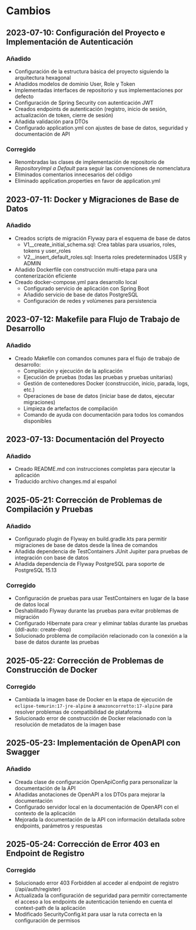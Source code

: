 # Cambios

## 2023-07-10: Configuración del Proyecto e Implementación de Autenticación

### Añadido
- Configuración de la estructura básica del proyecto siguiendo la arquitectura hexagonal
- Añadidos modelos de dominio User, Role y Token
- Implementadas interfaces de repositorio y sus implementaciones por defecto
- Configuración de Spring Security con autenticación JWT
- Creados endpoints de autenticación (registro, inicio de sesión, actualización de token, cierre de sesión)
- Añadida validación para DTOs
- Configurado application.yml con ajustes de base de datos, seguridad y documentación de API

### Corregido
- Renombradas las clases de implementación de repositorio de *RepositoryImpl a Default* para seguir las convenciones de nomenclatura
- Eliminados comentarios innecesarios del código
- Eliminado application.properties en favor de application.yml

## 2023-07-11: Docker y Migraciones de Base de Datos

### Añadido
- Creados scripts de migración Flyway para el esquema de base de datos
  - V1__create_initial_schema.sql: Crea tablas para usuarios, roles, tokens y user_roles
  - V2__insert_default_roles.sql: Inserta roles predeterminados USER y ADMIN
- Añadido Dockerfile con construcción multi-etapa para una contenerización eficiente
- Creado docker-compose.yml para desarrollo local
  - Configurado servicio de aplicación con Spring Boot
  - Añadido servicio de base de datos PostgreSQL
  - Configuración de redes y volúmenes para persistencia

## 2023-07-12: Makefile para Flujo de Trabajo de Desarrollo

### Añadido
- Creado Makefile con comandos comunes para el flujo de trabajo de desarrollo:
  - Compilación y ejecución de la aplicación
  - Ejecución de pruebas (todas las pruebas y pruebas unitarias)
  - Gestión de contenedores Docker (construcción, inicio, parada, logs, etc.)
  - Operaciones de base de datos (iniciar base de datos, ejecutar migraciones)
  - Limpieza de artefactos de compilación
  - Comando de ayuda con documentación para todos los comandos disponibles

## 2023-07-13: Documentación del Proyecto

### Añadido
- Creado README.md con instrucciones completas para ejecutar la aplicación
- Traducido archivo changes.md al español

## 2025-05-21: Corrección de Problemas de Compilación y Pruebas

### Añadido
- Configurado plugin de Flyway en build.gradle.kts para permitir migraciones de base de datos desde la línea de comandos
- Añadida dependencia de TestContainers JUnit Jupiter para pruebas de integración con base de datos
- Añadida dependencia de Flyway PostgreSQL para soporte de PostgreSQL 15.13

### Corregido
- Configuración de pruebas para usar TestContainers en lugar de la base de datos local
- Deshabilitado Flyway durante las pruebas para evitar problemas de migración
- Configurado Hibernate para crear y eliminar tablas durante las pruebas (ddl-auto: create-drop)
- Solucionado problema de compilación relacionado con la conexión a la base de datos durante las pruebas

## 2025-05-22: Corrección de Problemas de Construcción de Docker

### Corregido
- Cambiada la imagen base de Docker en la etapa de ejecución de `eclipse-temurin:17-jre-alpine` a `amazoncorretto:17-alpine` para resolver problemas de compatibilidad de plataforma
- Solucionado error de construcción de Docker relacionado con la resolución de metadatos de la imagen base

## 2025-05-23: Implementación de OpenAPI con Swagger

### Añadido
- Creada clase de configuración OpenApiConfig para personalizar la documentación de la API
- Añadidas anotaciones de OpenAPI a los DTOs para mejorar la documentación
- Configurado servidor local en la documentación de OpenAPI con el contexto de la aplicación
- Mejorada la documentación de la API con información detallada sobre endpoints, parámetros y respuestas

## 2025-05-24: Corrección de Error 403 en Endpoint de Registro

### Corregido
- Solucionado error 403 Forbidden al acceder al endpoint de registro (/api/auth/register)
- Actualizada la configuración de seguridad para permitir correctamente el acceso a los endpoints de autenticación teniendo en cuenta el context-path de la aplicación
- Modificado SecurityConfig.kt para usar la ruta correcta en la configuración de permisos

